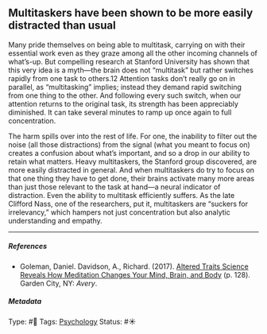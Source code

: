 ## Multitaskers have been shown to be more easily distracted than usual

Many pride themselves on being able to multitask, carrying on with their essential work even as they graze among all the other incoming channels of what’s-up. But compelling research at Stanford University has shown that this very idea is a myth—the brain does not “multitask” but rather switches rapidly from one task to others.12 Attention tasks don’t really go on in parallel, as “multitasking” implies; instead they demand rapid switching from one thing to the other. And following every such switch, when our attention returns to the original task, its strength has been appreciably diminished. It can take several minutes to ramp up once again to full concentration.

The harm spills over into the rest of life. For one, the inability to filter out the noise (all those distractions) from the signal (what you meant to focus on) creates a confusion about what’s important, and so a drop in our ability to retain what matters. Heavy multitaskers, the Stanford group discovered, are more easily distracted in general. And when multitaskers do try to focus on that one thing they have to get done, their brains activate many more areas than just those relevant to the task at hand—a neural indicator of distraction. Even the ability to multitask efficiently suffers. As the late Clifford Nass, one of the researchers, put it, multitaskers are “suckers for irrelevancy,” which hampers not just concentration but also analytic understanding and empathy.

---

##### References

* Goleman, Daniel. Davidson, A., Richard. (2017). [Altered Traits Science Reveals How Meditation Changes Your Mind, Brain, and Body](Altered%20Traits%20Science%20Reveals%20How%20Meditation%20Changes%20Your%20Mind,%20Brain,%20and%20Body.md) (p. 128). Garden City, NY: *Avery*.

##### Metadata

Type: #🔴 
Tags: [Psychology](Psychology.md)
Status: #☀️ 
